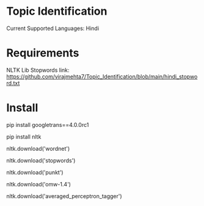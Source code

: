 # Topic Identification
Current Supported Languages: Hindi

# Requirements
NLTK Lib Stopwords link: https://github.com/virajmehta7/Topic_Identification/blob/main/hindi_stopword.txt

# Install
pip install googletrans==4.0.0rc1

pip install nltk

nltk.download('wordnet')

nltk.download('stopwords')

nltk.download('punkt')

nltk.download('omw-1.4')

nltk.download('averaged_perceptron_tagger')
